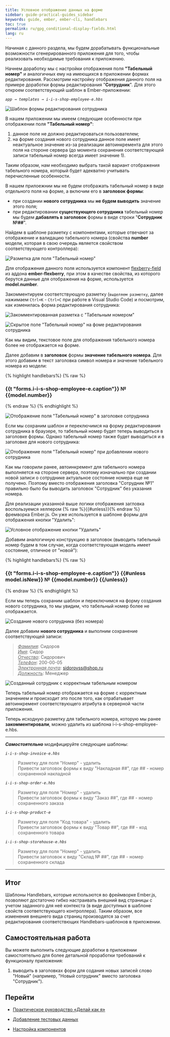 ```yaml
---
title: Условное отображение данных на форме
sidebar: guide-practical-guides_sidebar
keywords: guide, ember, ember-cli, handlebars
toc: true
permalink: ru/gpg_conditional-display-fields.html
lang: ru
---
```


Начиная с данного раздела, мы будем дорабатывать функциональные возможности сгенерированного приложения для того, чтобы реализовать необходимые требования к приложению.

Начнем доработку мы с настройки отображения поля **"Табельный номер"** и аналогичных ему на имеющихся в приложении формах редактирования. Рассмотрим настройку отображения данного поля на примере доработки формы редактирования "**Сотрудник**". Для этого откроем соответствующий шаблон в Ember-приложении:

*`app → templates → i-i-s-shop-employee-e.hbs`*

![Шаблон формы редактирования сотрудника](/images/pages/guides/flexberry-ember/5-1-conditional-display-fields/5-1-1.png)

В нашем приложении мы имеем следующие особенности при отображении поля **"Табельный номер"**: 
1. данное поле не должно редактироваться пользователем;
2. на форме создания нового сотрудника данное поле имеет неактуальное значение из-за реализации автоинкремента для этого поля на стороне сервера (до момента сохранения соответствующей записи табельный номер всегда имеет значение 1).

Таким образом, нам необходимо выбрать такой вариант отображения табельного номера, который будет адекватно учитывать перечисленные особенности.

В нашем прилоежнии мы не будем отображать табельный номер в виде отдельного поля на форме, а включим его в **заголовок формы**: 
* при создании **нового сотрудника** мы **не будем выводить** значение этого поля;
* при редактировании **существующего сотрудника** табельный номер мы будем **дабавлять в заголовок** формы в виде строки "**Сотрудник №##**".

Найдем в шаблоне разметку с компонентами, которые отвечают за отображение и валидацию табельного номера (свойства **number** модели, которая в свою очередь является свойством соответствующего контроллера):

![Разметка для поля "Табельный номер"](/images/pages/guides/flexberry-ember/5-1-conditional-display-fields/5-1-2.png)

Для отображения данного поля используется компонент [flexberry-field](https://flexberry.github.io/ru/fe_edit-form-components.html#flexberry-field) из аддона **ember-flexberry**, при этом в качестве свойства, из которого берутся данные для отображения на форме, используется **model.number**. 

Закомментируем соответствующую разметку (`выделяем разметку`, далее нажимаем `Ctrl+K` - `Ctrl+C` при работе в Visual Studio Code) и посмотрим, как изменилась форма редактирования сотрудника:

![Закомментированная разметка с "Табельным номером"](/images/pages/guides/flexberry-ember/5-1-conditional-display-fields/5-1-3.png)

![Скрытое поле "Табельный номер" на фоме редактирования сотрудника](/images/pages/guides/flexberry-ember/5-1-conditional-display-fields/5-1-4.png)

Как мы видим, текстовое поле для отображения табельного номера более не отображается на форме. 

Далее добавим в **заголовок** формы **значение табельного номера**. Для этого добавим в текст заголовка символ номера и значение табельного номера из модели:

{% highlight handlebars%}
{% raw %}
<h3 class="ui header">
  {{t "forms.i-i-s-shop-employee-e.caption"}} № {{model.number}}
</h3>
{% endraw %}
{% endhighlight %}

![Отображение поля "Табельный номер" в заголовке сотрудника](/images/pages/guides/flexberry-ember/5-1-conditional-display-fields/5-1-6.png)

Если мы сохраним шаблон и переключимся на форму редактирования сотрудника в браузере, то табельный номер будет теперь выводиться в заголовке формы. Однако табельный номер также будет выводиться и в заголовке для нового сотрудника:

![Отображение поля "Табельный номер" при добавлении нового сотрудника](/images/pages/guides/flexberry-ember/5-1-conditional-display-fields/5-1-7.png)

Как мы говорили ранее, автоинкремент для табельного номера выполняется на стороне сервера, поэтому изначально при создании новой записи о сотруднике актуальное состояние номера еще не получено. Поэтому вместо отображения заголовка "Сотрудник №1" правильно было бы выводить заголовок "Сотрудник" без указания номера. 

Для реализации указанной выше логики отображения загловка воспользуемся хелпером {% raw %}{{#unless}}{% endraw %} фремворка Ember.js. Он уже используется в шаблоне формы для отображения кнопки "Удалить":

![Условное отображение кнопки "Удалить"](/images/pages/guides/flexberry-ember/5-1-conditional-display-fields/5-1-8.png)

Добавим аналогичную конструкцию в заголовок (выводить табельный номер будем в том случае, когда соответствующая модель имеет состояние, отличное от "новой"):

{% highlight handlebars%}
{% raw %}
<h3 class="ui header">
  {{t "forms.i-i-s-shop-employee-e.caption"}}
  {{#unless model.isNew}}
    № {{model.number}}
  {{/unless}}
</h3>
{% endraw %}
{% endhighlight %}

Если мы теперь сохраним шаблон и переключимся на форму создания нового сотрудника, то мы увидим, что табельный номер более не отображается.

![Создание нового сотрудника (без номера)](/images/pages/guides/flexberry-ember/5-1-conditional-display-fields/5-1-10.png)

Далее добавим **нового сотрудника** и выполним сохранение соответствующей записи:

> *<u>Фамилия</u>*: Сидоров  
> *<u>Имя</u>*: Сидор  
> *<u>Отчество</u>*: Сидорович  
> *<u>Телефон</u>*: 200-00-05  
> *<u>Электронная почта</u>*: sidorovss@shop.ru  
> *<u>Должность</u>*: Менеджер 

![Созданный сотрудник с корректным табельным номером](/images/pages/guides/flexberry-ember/5-1-conditional-display-fields/5-1-11.png)

Теперь табельный номер отображается на форме с корректным значением и происходит это после того, как отрабатывает автоинкремент соответствующего атрибута в серверной части приложения.

Теперь исходную разметку для табельного номера, которую мы ранее **закомментировали**, можно удалить из шаблона i-i-s-shop-employee-e.hbs.

---
**_Самостоятельно_** модифицируйте следующие шаблоны:

*`i-i-s-shop-invoice-e.hbs`*
> Разметку для поля "Номер" - удалить  
> Привести заголовок формы к виду "Накладная ##", где ## - номер сохраненной накладной

*`i-i-s-shop-order-e.hbs`*
> Разметку для поля "Номер" - удалить  
> Привести заголовок формы к виду "Заказ ##", где ## - номер сохраненного заказа

*`i-i-s-shop-product-e`*
> Разметку для поля "Код товара" - удалить  
> Привести заголовок формы к виду "Товар ##", где ## - код сохраненного товара

*`i-i-s-shop-storehouse-e.hbs`*
> Разметку для поля "Номер" - удалить  
> Привести заголовок к виду "Склад № ##", где ## - номер сохраненного склада

---

## Итог

Шаблоны Handlebars, которые использются во фреймворке Ember.js, позволяют достаточно гибко настраивать внешний вид страницы с учетом заданного для неё контекста (в виде доступных в шаблоне свойств соответствующего контроллера). Таким образом, все изменения внешнего вида страниц производятся за счет редактирования соответствющих Handlebars-шаблонов в приложении.


## Самостоятельная работа

Вы можете выполнить следующие доработки в приложении самостоятельно для более детальной проработки требований к функционалу приложения:
1. выводить в заголовках форм для содания новых записей слово "Новый" (например, "Новый сотрудник" вместо заголовка "Сотрудник").

## Перейти

* [Практическое руководство  «Делай как я»](gpg_landing-page.html) <i class="fa fa-arrow-up" aria-hidden="true"></i>

* [Добавление тестовых данных](gpg_filling-application-primary-data.html) <i class="fa fa-arrow-left" aria-hidden="true"></i>
* [Настройка компонентов](gpg_ember-flexberry-components.html) <i class="fa fa-arrow-right" aria-hidden="true"></i>
